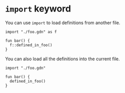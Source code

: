 # `import` keyword

You can use `import` to load definitions from another file.

```title:example
import "./foo.gdn" as f

fun bar() {
  f::defined_in_foo()
}
```

You can also load all the definitions into the current file.

```title:example
import "./foo.gdn"

fun bar() {
  defined_in_foo()
}
```
